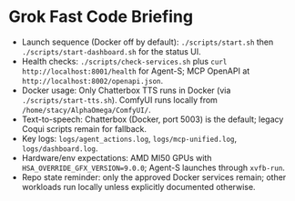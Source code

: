 # Grok Fast Code Briefing

- Launch sequence (Docker off by default): `./scripts/start.sh` then `./scripts/start-dashboard.sh` for the status UI.
- Health checks: `./scripts/check-services.sh` plus `curl http://localhost:8001/health` for Agent-S; MCP OpenAPI at `http://localhost:8002/openapi.json`.
- Docker usage: Only Chatterbox TTS runs in Docker (via `./scripts/start-tts.sh`). ComfyUI runs locally from `/home/stacy/AlphaOmega/ComfyUI/`.
- Text-to-speech: Chatterbox (Docker, port 5003) is the default; legacy Coqui scripts remain for fallback.
- Key logs: `logs/agent_actions.log`, `logs/mcp-unified.log`, `logs/dashboard.log`.
- Hardware/env expectations: AMD MI50 GPUs with `HSA_OVERRIDE_GFX_VERSION=9.0.0`; Agent-S launches through `xvfb-run`.
- Repo state reminder: only the approved Docker services remain; other workloads run locally unless explicitly documented otherwise.
